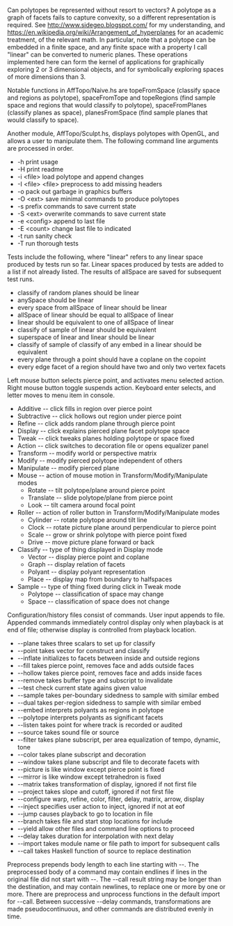 Can polytopes be represented without resort to vectors? A polytope as a graph of facets fails to capture convexity, so a different representation is required. See http://www.sidegeo.blogspot.com/ for my understanding, and https://en.wikipedia.org/wiki/Arrangement_of_hyperplanes for an academic treatment, of the relevant math. In particular, note that a polytope can be embedded in a finite space, and any finite space with a property I call "linear" can be converted to numeric planes. These operations implemented here can form the kernel of applications for graphically exploring 2 or 3 dimensional objects, and for symbolically exploring spaces of more dimensions than 3.

Notable functions in AffTopo/Naive.hs are topeFromSpace (classify space and regions as polytope), spaceFromTope and topeRegions (find sample space and regions that would classify to polytope), spaceFromPlanes (classify planes as space), planesFromSpace (find sample planes that would classify to space).

Another module, AffTopo/Sculpt.hs, displays polytopes with OpenGL, and allows a user to manipulate them. The following command line arguments are processed in order.

  * -h print usage  
  * -H print readme  
  * -i \<file> load polytope and append changes  
  * -I \<file> \<file> preprocess to add missing headers  
  * -o pack out garbage in graphics buffers  
  * -O \<ext> save minimal commands to produce polytopes  
  * -s prefix commands to save current state  
  * -S \<ext> overwrite commands to save current state  
  * -e \<config> append to last file  
  * -E \<count> change last file to indicated  
  * -t run sanity check  
  * -T run thorough tests  

Tests include the following, where "linear" refers to any linear space produced by tests run so far. Linear spaces produced by tests are added to a list if not already listed. The results of allSpace are saved for subsequent test runs.

  * classify of random planes should be linear  
  * anySpace should be linear  
  * every space from allSpace of linear should be linear  
  * allSpace of linear should be equal to allSpace of linear  
  * linear should be equivalent to one of allSpace of linear  
  * classify of sample of linear should be equivalent  
  * superspace of linear and linear should be linear  
  * classify of sample of classify of any embed in a linear should be equivalent  
  * every plane through a point should have a coplane on the copoint  
  * every edge facet of a region should have two and only two vertex facets  

Left mouse button selects pierce point, and activates menu selected action. Right mouse button toggle suspends action. Keyboard enter selects, and letter moves to menu item in console.

  * Additive -- click fills in region over pierce point  
  * Subtractive -- click hollows out region under pierce point  
  * Refine -- click adds random plane through pierce point  
  * Display -- click explains pierced plane facet polytope space  
  * Tweak -- click tweaks planes holding polytope or space fixed  
  * Action -- click switches to decoration file or opens equalizer panel  
  * Transform -- modify world or perspective matrix  
  * Modify -- modify pierced polytope independent of others  
  * Manipulate -- modify pierced plane  
  * Mouse -- action of mouse motion in Transform/Modify/Manipulate modes  
    * Rotate -- tilt polytope/plane around pierce point  
    * Translate -- slide polytope/plane from pierce point  
    * Look -- tilt camera around focal point  
  * Roller -- action of roller button in Transform/Modify/Manipulate modes  
    * Cylinder -- rotate polytope around tilt line  
    * Clock -- rotate picture plane around perpendicular to pierce point  
    * Scale -- grow or shrink polytope with pierce point fixed  
    * Drive -- move picture plane forward or back  
  * Classify -- type of thing displayed in Display mode  
    * Vector -- display pierce point and coplane  
    * Graph -- display relation of facets  
    * Polyant -- display polyant representation  
    * Place -- display map from boundary to halfspaces  
  * Sample -- type of thing fixed during click in Tweak mode  
    * Polytope -- classification of space may change  
    * Space -- classification of space does not change  

Configuration/history files consist of commands. User input appends to file. Appended commands immediately control display only when playback is at end of file; otherwise display is controlled from playback location.

  * --plane takes three scalars to set up for classify  
  * --point takes vector for construct and classify  
  * --inflate initializes to facets between inside and outside regions  
  * --fill takes pierce point, removes face and adds outside faces  
  * --hollow takes pierce point, removes face and adds inside faces  
  * --remove takes buffer type and subscript to invalidate  
  * --test check current state agains given value  
  * --sample takes per-boundary sidedness to sample with similar embed  
  * --dual takes per-region sidedness to sample with similar embed  
  * --embed interprets polyants as regions in polytope  
  * --polytope interprets polyants as significant facets  
  * --listen takes point for where track is recorded or audited  
  * --source takes sound file or source  
  * --filter takes plane subscript, per area equalization of tempo, dynamic, tone  
  * --color takes plane subscript and decoration  
  * --window takes plane subscript and file to decorate facets with  
  * --picture is like window except pierce point is fixed  
  * --mirror is like window except tetrahedron is fixed  
  * --matrix takes transformation of display, ignored if not first file  
  * --project takes slope and cutoff, ignored if not first file  
  * --configure warp, refine, color, filter, delay, matrix, arrow, display  
  * --inject specifies user action to inject, ignored if not at eof  
  * --jump causes playback to go to location in file  
  * --branch takes file and start stop locations for include  
  * --yield allow other files and command line options to proceed  
  * --delay takes duration for interpolation with next delay 
  * --import takes module name or file path to import for subsequent calls  
  * --call takes Haskell function of source to replace destination  

Preprocess prepends body length to each line starting with --. The preprocessed body of a command may contain endlines if lines in the original file did not start with --. The --call result string may be longer than the destination, and may contain newlines, to replace one or more by one or more. There are preprocess and unprocess functions in the default import for --call. Between successive --delay commands, transformations are made pseudocontinuous, and other commands are distributed evenly in time.

